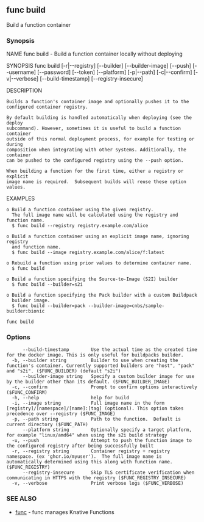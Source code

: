 ## func build

Build a function container

### Synopsis


NAME
	func build - Build a function container locally without deploying

SYNOPSIS
	func build [-r|--registry] [--builder] [--builder-image]
		         [--push] [--username] [--password] [--token]
	             [--platform] [-p|--path] [-c|--confirm] [-v|--verbose]
		         [--build-timestamp] [--registry-insecure]

DESCRIPTION

	Builds a function's container image and optionally pushes it to the
	configured container registry.

	By default building is handled automatically when deploying (see the deploy
	subcommand). However, sometimes it is useful to build a function container
	outside of this normal deployment process, for example for testing or during
	composition when integrating with other systems. Additionally, the container
	can be pushed to the configured registry using the --push option.

	When building a function for the first time, either a registry or explicit
	image name is required.  Subsequent builds will reuse these option values.

EXAMPLES

	o Build a function container using the given registry.
	  The full image name will be calculated using the registry and function name.
	  $ func build --registry registry.example.com/alice

	o Build a function container using an explicit image name, ignoring registry
	  and function name.
	  $ func build --image registry.example.com/alice/f:latest

	o Rebuild a function using prior values to determine container name.
	  $ func build

	o Build a function specifying the Source-to-Image (S2I) builder
	  $ func build --builder=s2i

	o Build a function specifying the Pack builder with a custom Buildpack
	  builder image.
	  $ func build --builder=pack --builder-image=cnbs/sample-builder:bionic



```
func build
```

### Options

```
      --build-timestamp        Use the actual time as the created time for the docker image. This is only useful for buildpacks builder.
  -b, --builder string         Builder to use when creating the function's container. Currently supported builders are "host", "pack" and "s2i". ($FUNC_BUILDER) (default "s2i")
      --builder-image string   Specify a custom builder image for use by the builder other than its default. ($FUNC_BUILDER_IMAGE)
  -c, --confirm                Prompt to confirm options interactively ($FUNC_CONFIRM)
  -h, --help                   help for build
  -i, --image string           Full image name in the form [registry]/[namespace]/[name]:[tag] (optional). This option takes precedence over --registry ($FUNC_IMAGE)
  -p, --path string            Path to the function.  Default is current directory ($FUNC_PATH)
      --platform string        Optionally specify a target platform, for example "linux/amd64" when using the s2i build strategy
  -u, --push                   Attempt to push the function image to the configured registry after being successfully built
  -r, --registry string        Container registry + registry namespace. (ex 'ghcr.io/myuser').  The full image name is automatically determined using this along with function name. ($FUNC_REGISTRY)
      --registry-insecure      Skip TLS certificate verification when communicating in HTTPS with the registry ($FUNC_REGISTRY_INSECURE)
  -v, --verbose                Print verbose logs ($FUNC_VERBOSE)
```

### SEE ALSO

* [func](func.md)	 - func manages Knative Functions

